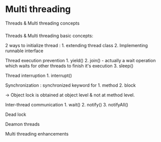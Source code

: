 # Multi threading
Threads &amp; Multi threading concepts

###

Threads & Multi threading basic concepts:

2 ways to initialize thread : 
	1. extending thread class
	2. Implementing runnable interface
	
Thread execution prevention
	1. yield()
	2. join() - actually a wait operation which waits for other threads to finish it's execution
	3. sleep()
	
Thread interruption 
	1. interrupt() 
	
Synchronization : synchronized keyword for 
	1. method 
	2. block
	
-> Object lock is obtained at object level & not at method level.

Inter-thread communication
	1. wait()
	2. notify()
	3. notifyAll()
	
Dead lock

Deamon threads

Multi threading enhancements